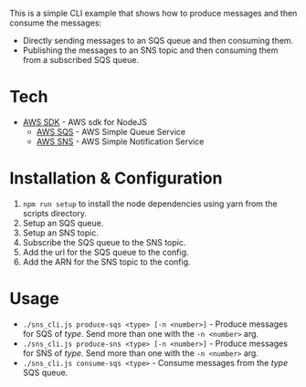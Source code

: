 This is a simple CLI example that shows how to produce messages and then consume the messages:
- Directly sending messages to an SQS queue and then consuming them.
- Publishing the messages to an SNS topic and then consuming them from a subscribed SQS queue.

# Tech
- [AWS SDK](https://aws.amazon.com/sdk-for-node-js/) - AWS sdk for NodeJS
  - [AWS SQS](https://aws.amazon.com/sqs/) - AWS Simple Queue Service
  - [AWS SNS](https://aws.amazon.com/sns/) - AWS Simple Notification Service

# Installation & Configuration
1. `npm run setup` to install the node dependencies using yarn from the scripts directory.
2. Setup an SQS queue.
3. Setup an SNS topic.
4. Subscribe the SQS queue to the SNS topic.
5. Add the url for the SQS queue to the config.
6. Add the ARN for the SNS topic to the config.

# Usage
- `./sns_cli.js produce-sqs <type> [-n <number>]` - Produce messages for SQS of _type_. Send more than one with the `-n <number>` arg.
- `./sns_cli.js produce-sns <type> [-n <number>]` - Produce messages for SNS of _type_. Send more than one with the `-n <number>` arg.
- `./sns_cli.js consume-sqs <type>` - Consume messages from the _type_ SQS queue.
